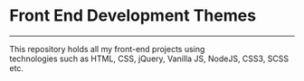 # Front End Development Themes
<hr>
This repository holds all my front-end projects using<br>
technologies such as HTML, CSS, jQuery, Vanilla JS, NodeJS, CSS3, SCSS etc.<br>


